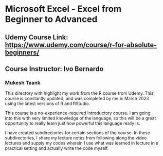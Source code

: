 # Microsoft Excel - Excel from Beginner to Advanced
## Udemy Course Link: https://www.udemy.com/course/r-for-absolute-beginners/
## Course Instructor: Ivo Bernardo
### Mukesh Taank


This directory with highlight my work from the R course from Udemy. This course is constantly updated, and was completed by me in March 2023 using the latest versions of R and RStudio.

This course is a no-experience-required Introductory course. I am going into this with very limited knowledge of the language, so this will be a great opportunity to really learn just how powerful this language really is.
 
I have created subdirectories for certain sections of the course. In these subdirectories, I share my lecture notes from following along the video lectures and supply my codes wherein I use what was learned in lecture in a practical setting and actually write the code myself.
